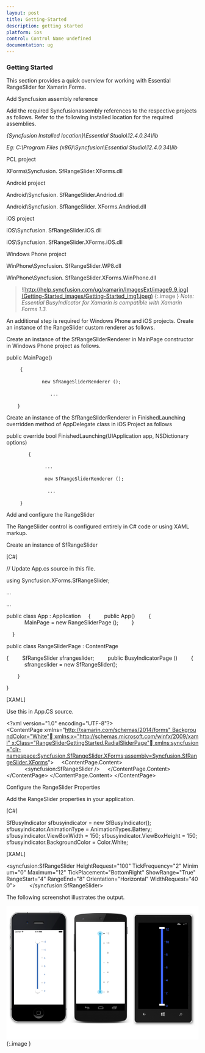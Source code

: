 ```yaml
---
layout: post
title: Getting-Started
description: getting started
platform: ios
control: Control Name undefined
documentation: ug
---
```


### Getting Started

This section provides a quick overview for working with Essential RangeSlider for Xamarin.Forms.

Add Syncfusion assembly reference

Add the required Syncfusionassembly references to the respective projects as follows. Refer to the following installed location for the required assemblies.

_{Syncfusion Installed location}\Essential Studio\12.4.0.34\lib_

_Eg: C:\Program Files (x86)\Syncfusion\Essential Studio\12.4.0.34\lib_

PCL project

XForms\Syncfusion. SfRangeSlider.XForms.dll 

Android project

Android\Syncfusion. SfRangeSlider.Andriod.dll

Android\Syncfusion. SfRangeSlider. XForms.Andriod.dll

iOS project

iOS\Syncfusion. SfRangeSlider.iOS.dll  

iOS\Syncfusion. SfRangeSlider.XForms.iOS.dll

Windows Phone project

WinPhone\Syncfusion. SfRangeSlider.WP8.dll

WinPhone\Syncfusion. SfRangeSlider.XForms.WinPhone.dll

> ![http://help.syncfusion.com/ug/xamarin/ImagesExt/image9_9.jpg](Getting-Started_images/Getting-Started_img1.jpeg)
{:.image }
_Note: Essential BusyIndicator for Xamarin is compatible with Xamarin Forms 1.3._

An additional step is required for Windows Phone and iOS projects. Create an instance of the RangeSlider custom renderer as follows.

Create an instance of the SfRangeSliderRenderer in MainPage constructor in Windows Phone project as follows.

public MainPage()

       	 {

           		 new SfRangeSliderRenderer ();

        		    ...    

     	}



Create an instance of the SfRangeSliderRenderer in FinishedLaunching overridden method of AppDelegate class in iOS Project as follows

public override bool FinishedLaunching(UIApplication app, NSDictionary options)

        	{

         		  ...

         		  new SfRangeSliderRenderer ();

        		   ...

       	 }

Add and configure the RangeSlider

The RangeSlider control is configured entirely in C# code or using XAML markup.

Create an instance of SfRangeSlider

[C#]

// Update App.cs source in this file.

using Syncfusion.XForms.SfRangeSlider;

…

…

public class App : Application
    {
        public App()
        {
            MainPage = new RangeSliderPage ();
        }

    }

public class RangeSliderPage : ContentPage

{
        SfRangeSlider sfrangeslider;
        public BusyIndicatorPage ()
        {
            sfrangeslider = new SfRangeSlider();

        }

}



[XAML]

Use this in App.CS source.

&lt;?xml version="1.0" encoding="UTF-8"?&gt;
&lt;ContentPage xmlns="http://xamarin.com/schemas/2014/forms" BackgroundColor="White" xmlns:x="http://schemas.microsoft.com/winfx/2009/xaml" x:Class="RangeSliderGettingStarted.RadialSliderPage" xmlns:syncfusion="clr-namespace:Syncfusion.SfRangeSlider.XForms;assembly=Syncfusion.SfRangeSlider.XForms"&gt;
    &lt;ContentPage.Content&gt;
            &lt;syncfusion:SfRangeSlider /&gt;
    &lt;/ContentPage.Content&gt;
&lt;/ContentPage&gt; &lt;/ContentPage.Content&gt;
&lt;/ContentPage&gt;



Configure the RangeSlider Properties

Add the RangeSlider properties in your application.

[C#]

SfBusyIndicator sfbusyindicator = new SfBusyIndicator();
sfbusyindicator.AnimationType = AnimationTypes.Battery;
sfbusyindicator.ViewBoxWidth = 150;
sfbusyindicator.ViewBoxHeight = 150;
sfbusyindicator.BackgroundColor = Color.White;



[XAML]

&lt;syncfusion:SfRangeSlider HeightRequest="100" TickFrequency="2" Minimum="0" Maximum="12" TickPlacement="BottomRight" ShowRange="True" RangeStart="4" RangeEnd="8" Orientation="Horizontal" WidthRequest="400"&gt;
        &lt;/syncfusion:SfRangeSlider&gt;



The following screenshot illustrates the output.

![](Getting-Started_images/Getting-Started_img2.png)
{:.image }


